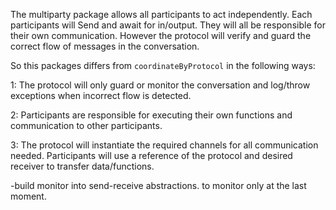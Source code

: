 The multiparty package allows all participants to act independently.
Each participants will Send and await for in/output. They will all be responsible for their own communication.
However the protocol will verify and guard the correct flow of messages in the conversation.

So this packages differs from `coordinateByProtocol` in the following ways:

1: The protocol will only guard or monitor the conversation and log/throw exceptions when incorrect flow is detected.

2: Participants are responsible for executing their own functions and communication to other participants.

3: The protocol will instantiate the required channels for all communication needed. Participants will use a reference of the protocol and desired receiver to transfer data/functions.


-build monitor into send-receive abstractions. to monitor only at the last moment.